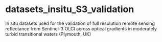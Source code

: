 # datasets_insitu_S3_validation
In situ datasets used for the validation of full resolution remote sensing reflectance from Sentinel-3 OLCI across optical gradients in moderately turbid transitional waters (Plymouth, UK)
